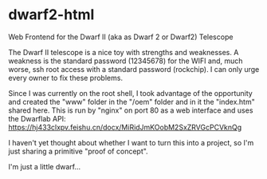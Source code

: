 # dwarf2-html
Web Frontend for the Dwarf II (aka as Dwarf 2 or Dwarf2) Telescope


The Dwarf II telescope is a nice toy with strengths and weaknesses. A weakness is the standard password (12345678) for the WIFI and, much worse, ssh root access with a standard password (rockchip). I can only urge every owner to fix these problems.

Since I was currently on the root shell, I took advantage of the opportunity and created the "www" folder in the "/oem" folder and in it the "index.htm" shared here. This is run by "nginx" on port 80 as a web interface and uses the Dwarflab API: https://hj433clxpv.feishu.cn/docx/MiRidJmKOobM2SxZRVGcPCVknQg

I haven't yet thought about whether I want to turn this into a project, so I'm just sharing a primitive "proof of concept".

I'm just a little dwarf...
